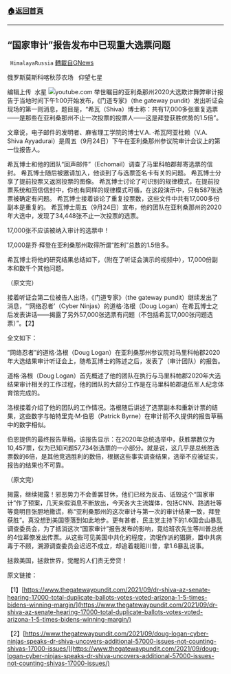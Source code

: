 ###  [:house:返回首頁](https://github.com/ourhimalayas/txt)
---


## “国家审计”报告发布中已现重大选票问题
` HimalayaRussia` [轉載自GNews](https://gnews.org/zh-hans/1553133/)

俄罗斯莫斯科喀秋莎农场   仰望七星

编辑上传  水星
![](https://assets.gnews.org/wp-content/uploads/2021/09/A-3.jpg)youtube.com
举世瞩目的亚利桑那州2020大选欺诈舞弊审计报告于当地时间下午1:00开始发布，《门道专家》（the gateway pundit）发出听证会现场的第一则消息，题目是，“希瓦（Shiva）博士称：共有17,000多张重复选票——是那些在亚利桑那州不止一次投票的投票人——这是拜登获胜优势的1.5倍”。

文章说，电子邮件的发明者、麻省理工学院的博士V.A. ·希瓦阿亚杜赖（V.A. Shiva Ayyadurai）是周五（9月24日）下午在亚利桑那州参议院审计会议上的第一位报告人。

希瓦博士和他的团队“回声邮件”（Echomail）调查了马里科帕郡邮寄选票的信封。
希瓦博士随后被邀请加入，他谈到了与选票签名卡有关的问题。
希瓦博士分享了提前投票又返回投票的图像。
希瓦博士讨论了可识别的规律模式，在提前投票系统和回信信封中，你也有同样的规律模式可循，在这段演示中，只有587张选票被确定有问题。
希瓦博士接着谈论了重复投票数，这些文件中共有17,000多份副本是重复的。
希瓦博士周五（9月24日）宣布，他的团队在亚利桑那州的2020年大选中，发现了34,448张不止一次投票的选票。

17,000张不应该被纳入审计的选票中！

17,000是乔·拜登在亚利桑那州取得所谓“胜利”总数的1.5倍多。

希瓦博士将他的研究结果总结如下，（附在了听证会演示的视频中），17,000份副本和数千个其他问题。

（原文完）

接着听证会第二位被告人出场，《门道专家》（the gateway pundit）继续发出了消息，“‘网络忍者’（Cyber Ninjas）的道格·洛根（Doug Logan）在希瓦博士之后发表讲话——揭露了另外57,000张选票有问题（不包括希瓦17,000张问题选票）”。【2】

全文如下：

“网络忍者”的道格·洛根（Doug Logan）在亚利桑那州参议院对马里科帕郡2020年大选结果审计听证会上，随希瓦博士的陈述之后，发表了（审计团队）的报告。

道格·洛根（Doug Logan）首先概述了他的团队在执行与马里科帕郡2020年大选结果审计相关的工作过程，他的团队的大部分工作是在马里科帕郡退伍军人纪念体育馆完成的。

洛根接着介绍了他的团队的工作情况。洛根随后讲述了选票副本和重新计票的结果，这些数字与帕特里克·M·伯恩（Patrick Byrne）在审计前不久提供的报告草稿中的数字相似。

伯恩提供的最终报告草稿，该报告显示：在2020年总统选举中，获胜票数仅为10,457票，仅为已知问题57,734张选票的一小部分。就是说，这几乎是总统胜选票数的6倍，是其他竞选胜利的数倍，根据这些事实调查结果，选举不应被证实，报告的结果也不可靠。

（原文完）

揭露，继续揭露！邪恶势力不会善罢甘休，他们已经为反击、诋毁这个“国家审计”作了预案，几天来假消息不断放出，今天各大主流媒体，包括CNN、路透社等等竟明目张胆地撒谎，称“亚利桑那州的这次审计与第一次的审计结果一致，拜登获胜”。真没想到美国堕落到如此地步。更有甚者，民主党主持下的1.6国会山暴乱调查委员会，为了抵消这次“国家审计”报告发布的影响，竟给班农先生等川普总统的4位幕僚发出传票。从这些可见美国中共化的程度，流氓作派的猖獗，置中共病毒于不顾，溯源调查委员会迟迟不成立，却追着栽赃川普，拿1.6暴乱说事。

拯救美国，拯救世界，觉醒的人们责无旁贷！

原文链接：

【1】[https://www.thegatewaypundit.com/2021/09/dr-shiva-az-senate-hearing-17000-total-duplicate-ballots-votes-voted-arizona-1-5-times-bidens-winning-margin/](https://www.thegatewaypundit.com/2021/09/dr-shiva-az-senate-hearing-17000-total-duplicate-ballots-votes-voted-arizona-1-5-times-bidens-winning-margin/)

【2】[https://www.thegatewaypundit.com/2021/09/doug-logan-cyber-ninjas-speaks-dr-shiva-uncovers-additional-57000-issues-not-counting-shivas-17000-issues/](https://www.thegatewaypundit.com/2021/09/doug-logan-cyber-ninjas-speaks-dr-shiva-uncovers-additional-57000-issues-not-counting-shivas-17000-issues/)
